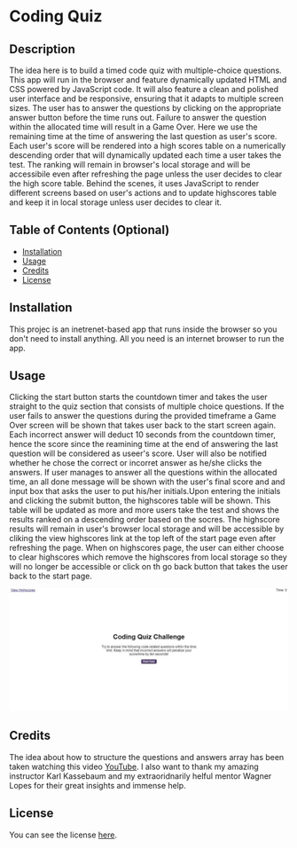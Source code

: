 # Coding Quiz 

## Description 
The idea here is to build a timed code quiz with multiple-choice questions. This app will run in the browser and feature dynamically updated HTML and CSS powered by JavaScript code. It will also feature a clean and polished user interface and be responsive, ensuring that it adapts to multiple screen sizes. The user has to answer the questions by clicking on the appropriate answer button before the time runs out. Failure to answer the question within the allocated time will result in a Game Over. Here we use the remaining time at the time of answering the last question as user's score. Each user's score will be rendered into a high scores table on a numerically descending order that will dynamically updated each time a user takes the test. The ranking will remain in browser's local storage and will be accessibile even after refreshing the page unless the user decides to clear the high score table. Behind the scenes, it uses JavaScript to render different screens based on user's actions and to update highscores table and keep it in local storage unless user decides to clear it. 

## Table of Contents (Optional)

* [Installation](#installation)
* [Usage](#usage)
* [Credits](#credits)
* [License](#license)


## Installation

This projec is an inetrenet-based app that runs inside the browser so you don't need to install anything. All you need is an internet browser to run the app. 


## Usage 

Clicking the start button starts the countdown timer and takes the user straight to the quiz section that consists of multiple choice questions. If the user fails to answer the questions during the provided timeframe a Game Over screen will be shown that takes user back to the start screen again. Each incorrect answer will deduct 10 seconds from the countdown timer, hence the score since the reamining time at the end of answering the last question will be considered as useer's score. User will also be notified whether he chose the correct or incorret answer as he/she clicks the answers. If user manages to answer all the questions within the allocated time, an all done message will be shown with the user's final score and and input box that asks the user to put his/her initials.Upon entering the initials and clicking the submit button, the highscores table will be shown. This table will be updated as more and more users take the test and shows the results ranked on a descending order based on the socres. The highscore results will remain in user's browser local storage and will be accessible by cliking the view highscores link at the top left of the start page even after refreshing the page. When on highscores page, the user can either choose to clear highscores which remove the highscores from local storage so they will no longer be accessible or click on th go back button that takes the user back to the start page. 

![alt text](https://github.com/Mohammad-Pishdar/quiz/blob/master/ezgif.com-gif-maker.gif)


## Credits

The idea about how to structure the questions and answers array has been taken watching this video [YouTube](https://www.youtube.com/watch?v=riDzcEQbX6k&t=1019s). I also want to thank my amazing instructor Karl Kassebaum and my extraoridnarily helful mentor Wagner Lopes for their great insights and immense help.

## License

You can see the license [here](https://github.com/Mohammad-Pishdar/password-generator/blob/master/LICENSE.txt).






